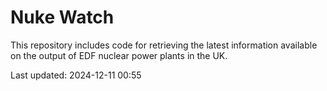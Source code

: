 # Nuke Watch

This repository includes code for retrieving the latest information available on the output of EDF nuclear power plants in the UK.

Last updated: 2024-12-11 00:55